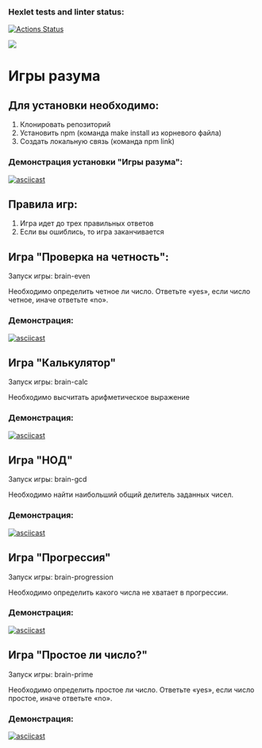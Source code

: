 ### Hexlet tests and linter status:
[![Actions Status](https://github.com/ilushacomeback/frontend-project-44/actions/workflows/hexlet-check.yml/badge.svg)](https://github.com/ilushacomeback/frontend-project-44/actions)

<a href="https://codeclimate.com/github/ilushacomeback/frontend-project-44/maintainability"><img src="https://api.codeclimate.com/v1/badges/9a780c4990692b1a8304/maintainability" /></a>

# Игры разума

## Для установки необходимо: 
1. Клонировать репозиторий
2. Установить npm (команда make install из корневого файла)
3. Создать локальную связь (команда npm link)

### Демонстрация установки "Игры разума":

[![asciicast](https://asciinema.org/a/2ICY2Ye0fYBuEg5Go8bN6R9eo.png)](https://asciinema.org/a/2ICY2Ye0fYBuEg5Go8bN6R9eo)


## Правила игр:
1. Игра идет до трех правильных ответов
2. Если вы ошиблись, то игра заканчивается


## Игра "Проверка на четность":

Запуск игры: brain-even

Необходимо определить четное ли число. Ответьте «yes», если число четное, иначе ответьте «no». 

### Демонстрация:

[![asciicast](https://asciinema.org/a/ciIP8HJMrFUSsMy2vC6i0Xfu1.png)](https://asciinema.org/a/ciIP8HJMrFUSsMy2vC6i0Xfu1)

## Игра "Калькулятор"

Запуск игры: brain-calc

Необходимо высчитать арифметическое выражение

### Демонстрация:

[![asciicast](https://asciinema.org/a/JY9pC89w7czqe1GyoSTWvk3aS.png)](https://asciinema.org/a/JY9pC89w7czqe1GyoSTWvk3aS)

## Игра "НОД"

Запуск игры: brain-gcd

Необходимо найти наибольший общий делитель заданных чисел.

### Демонстрация:

[![asciicast](https://asciinema.org/a/PNtrgG0lgH8ORQ9J9xxMzZr64.png)](https://asciinema.org/a/PNtrgG0lgH8ORQ9J9xxMzZr64)

## Игра "Прогрессия"

Запуск игры: brain-progression

Необходимо определить какого числа не хватает в прогрессии.

### Демонстрация:

[![asciicast](https://asciinema.org/a/0VkaijQGkJNwn8E9P8bryPIsE.png)](https://asciinema.org/a/0VkaijQGkJNwn8E9P8bryPIsE)

## Игра "Простое ли число?"

Запуск игры: brain-prime

Необходимо определить простое ли число. Ответьте «yes», если число простое, иначе ответьте «no».

### Демонстрация:

[![asciicast](https://asciinema.org/a/Jp4VxmqqJQEPn7mbgkVTXphAK.png)](https://asciinema.org/a/Jp4VxmqqJQEPn7mbgkVTXphAK)

